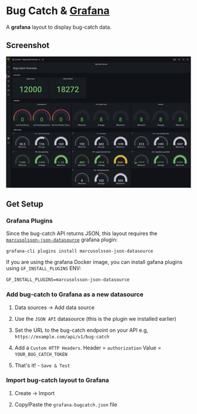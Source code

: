 # Bug Catch & [Grafana](https://grafana.com/)

A **grafana** layout to display bug-catch data.

## Screenshot

![](./screenshot.jpg)

## Get Setup

### Grafana Plugins

Since the bug-catch API returns JSON, this layout requires the [`marcusolsson-json-datasource`](https://marcus.se.net/grafana-json-datasource/installation) grafana plugin:

```
grafana-cli plugins install marcusolsson-json-datasource
```

If you are using the grafana Docker image, you can install gafana plugins using `GF_INSTALL_PLUGINS` ENV:

```
GF_INSTALL_PLUGINS=marcusolsson-json-datasource
```

### Add bug-catch to Grafana as a new datasource

1. Data sources -> Add data source

2. Use the `JSON API` datasource (this is the plugin we installed earlier)

3. Set the URL to the bug-catch endpoint on your API e.g, `https://example.com/api/v1/bug-catch`

4. Add a `Custom HTTP Headers`. Header = `authorization` Value = `YOUR_BUG_CATCH_TOKEN`

5. That's it! - `Save & Test`

### Import bug-catch layout to Grafana

1. Create -> Import

2. Copy/Paste the `grafana-bugcatch.json` file
